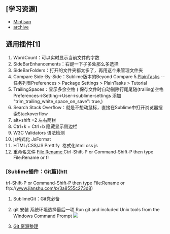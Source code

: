 

## [学习资源]
 * [Mintisan](http://www.jianshu.com/p/d1b9a64e2e37)
  * [archive](http://www.jianshu.com/notebooks/432126/latest)
## 通用插件[1][](http://www.jianshu.com/p/5905f927d01b)
1. WordCount：可以实时显示当前文件的字数
2. Side​Bar​Enhancements：右键一下子多处那么多选择
3. SideBarFolders：打开的文件夹都太多了，再用这个来管理文件夹
4. Compare Side-By-Side：Sublime版本的Beyond Compare
5.[PlainTasks](http://lucifr.com/2012/09/18/sublime-text-extension-plaintasks/) --任务列表Preferences > Package Settings > PlainTasks > Tutorial
6. TrailingSpaces：显示多余空格 ( 保存文件时自动删除行尾尾随(trailing)空格 Preferences->Setting->User->sublime-settings 添加 "trim_trailing_white_space_on_save": true,)
7. Search Stack Overflow：就是不想动鼠标，直接在Sublime中打开浏览器搜索Stackoverflow
8. alt+shift +2 左右两栏  
9. Ctrl+k + Ctrl+b 隐藏显示侧边栏
10. W3C Validators 语法检测
11. js格式化 JsFormat
12. HTML/CSS/JS Prettify  格式化html css js
13. 重命名文件 [File Rename ](https://packagecontrol.io/packages/File%20Rename)
Ctrl-Shift-P or Command-Shift-P then type File:Rename or fr

### [Sublime插件：Git篇](htt
trl-Shift-P or Command-Shift-P then type File:Rename or frp://www.jianshu.com/p/3a8555c273d8)
1. SublimeGit：Git党必备

2. git  安装 系统环境选择最后一项  Run git and included Unix tools from the Windows Command Prompt
![](https://cloud.githubusercontent.com/assets/8462060/12740865/7bdb4014-c9b2-11e5-9bc3-630d73a2fedc.png)


3. [Git 资源整理](http://www.jianshu.com/p/25647b9920b7)
